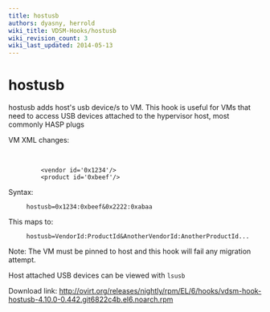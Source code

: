 ```yaml
---
title: hostusb
authors: dyasny, herrold
wiki_title: VDSM-Hooks/hostusb
wiki_revision_count: 3
wiki_last_updated: 2014-05-13
---
```


# hostusb

hostusb adds host's usb device/s to VM. This hook is useful for VMs that need to access USB devices attached to the hypervisor host, most commonly HASP plugs

VM XML changes:

<hostdev mode='subsystem' type='usb'>
          

             <vendor id='0x1234'/>
             <product id='0xbeef'/>

</hostdev>

Syntax:

         hostusb=0x1234:0xbeef&0x2222:0xabaa

This maps to:

         hostusb=VendorId:ProductId&AnotherVendorId:AnotherProductId... 

Note: The VM must be pinned to host and this hook will fail any migration attempt.

Host attached USB devices can be viewed with `lsusb`

Download link: <http://ovirt.org/releases/nightly/rpm/EL/6/hooks/vdsm-hook-hostusb-4.10.0-0.442.git6822c4b.el6.noarch.rpm>
